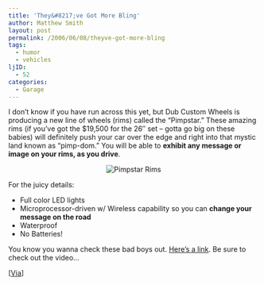 ```yaml
---
title: 'They&#8217;ve Got More Bling'
author: Matthew Smith
layout: post
permalink: /2006/06/08/theyve-got-more-bling
tags:
  - humor
  - vehicles
ljID:
  - 52
categories:
  - Garage
---
```

I don&#8217;t know if you have run across this yet, but Dub Custom Wheels is producing a new line of wheels (rims) called the &#8220;Pimpstar.&#8221; These amazing rims (if you&#8217;ve got the $19,500 for the 26&#8243; set &#8211; gotta go big on these babies) will definitely push your car over the edge and right into that mystic land known as &#8220;pimp-dom.&#8221; You will be able to **exhibit any message or image on your rims, as you drive**.

<p style="text-align: center">
  <img src="http://archive.digivation.net/wp-content/uploads/2006/06/pimpstar.jpg" alt="Pimpstar Rims" id="image75" />
</p>

For the juicy details:

*   Full color LED lights
*   Microprocessor-driven w/ Wireless capability so you can **change your message on the road**
*   Waterproof
*   No Batteries!

You know you wanna check these bad boys out. <a href="http://customwheel.com/custom_wheels/product_info.php/products_id/1687" target="_blank" title="Pimpstar Rims">Here&#8217;s a link</a>. Be sure to check out the video&#8230;

[<a href="http://www.engadget.com/2006/03/28/pimpstar-rims-for-the-opinionated-driver/" target="_blank" title="EnGadget">Via</a>]